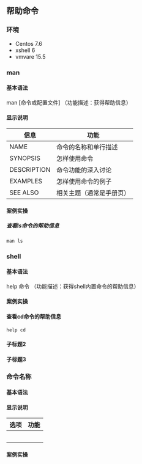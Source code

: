 ## 帮助命令

### 环境

- Centos 7.6
- xshell 6
- vmvare 15.5



### man

#### 基本语法

man [命令或配置文件]    （功能描述：获得帮助信息）



#### 显示说明

| 信息        | 功能                     |
| ----------- | ------------------------ |
| NAME        | 命令的名称和单行描述     |
| SYNOPSIS    | 怎样使用命令             |
| DESCRIPTION | 命令功能的深入讨论       |
| EXAMPLES    | 怎样使用命令的例子       |
| SEE ALSO    | 相关主题（通常是手册页） |



#### 案例实操



##### 查看ls命令的帮助信息

```shell
man ls
```







### shell



#### 基本语法

help 命令   （功能描述：获得shell内置命令的帮助信息）



#### 案例实操

#### 查看cd命令的帮助信息

```shell
help cd
```



#### 子标题2



#### 子标题3





### 命令名称



#### 基本语法



#### 显示说明

| 选项 | 功能 |
| ---- | ---- |
|      |      |
|      |      |
|      |      |
|      |      |
|      |      |



#### 案例实操

```shell

```

